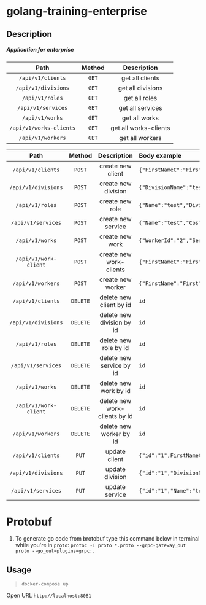 # golang-training-enterprise

## Description

##### Application for enterprise

|Path|Method|Description|
|:---:|:---:|:---:|
|```/api/v1/clients```|```GET```|get all clients|
|```/api/v1/divisions```|```GET```|get all divisions|
|```/api/v1/roles```|```GET```|get all roles|
|```/api/v1/services```|```GET```|get all services|
|```/api/v1/works```|```GET```|get all works|
|```/api/v1/works-clients```|```GET```|get all works-clients|
|```/api/v1/workers```|```GET```|get all workers|

|Path|Method|Description|Body example|
|:---:|:---:|:---:|:---|
|```/api/v1/clients```|```POST```|create new client|```{"FirstNameC":"First","LastNameC":"Last","MiddleNameC":"Middle","PhoneNumberC":"+37525333333"}```|
|```/api/v1/divisions```|```POST```|create new division|```{"DivisionName":"test"}```|
|```/api/v1/roles```|```POST```|create new role|```{"Name":"test","DivisionName":"testD"}```|
|```/api/v1/services```|```POST```|create new service|```{"Name":"test","Cost":"22"}```|
|```/api/v1/works```|```POST```|create new work|```{"WorkerId":"2","ServiceId":"3"}```|
|```/api/v1/work-client```|```POST```|create new work-clients|```{"FirstNameC":"First","LastNameC":"Last","MiddleNameC":"MiddleNameC","PhoneNumberC":"+37525333333"}```|
|```/api/v1/workers```|```POST```|create new worker|```{"FirstName":"First","LastName":"Last","MiddleName":"MiddleNameC","PhoneNumber":"+37525333333","RoleId":"3"}```|
|```/api/v1/clients```|```DELETE```|delete new client by id|```id```|
|```/api/v1/divisions```|```DELETE```|delete new division by id|```id```|
|```/api/v1/roles```|```DELETE```|delete new role by id|```id```|
|```/api/v1/services```|```DELETE```|delete new service by id|```id```|
|```/api/v1/works```|```DELETE```|delete new work by id|```id```|
|```/api/v1/work-client```|```DELETE```|delete new work-clients by id|```id```|
|```/api/v1/workers```|```DELETE```|delete new worker by id|```id```|
|```/api/v1/clients```|```PUT```|update client|```{"id":"1",FirstNameC":"First","LastNameC":"Last","MiddleNameC":"Middle","PhoneNumberC":"+37525333333"}```|
|```/api/v1/divisions```|```PUT```|update division|```{"id":"1","DivisionName":"test"}```|
|```/api/v1/services```|```PUT```|update service|```{"id":"1","Name":"test","Cost":"22"}```|

# Protobuf

1. To generate go code from brotobuf type this command below  in terminal while you're in `proto`:
   `protoc -I proto *.proto --grpc-gateway_out proto --go_out=plugins=grpc:.`

## Usage

> ```docker-compose up```

Open URL ```http://localhost:8081```